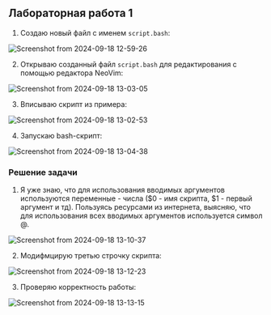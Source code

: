 ## Лабораторная работа 1

1. Создаю новый файл с именем `script.bash`:

![Screenshot from 2024-09-18 12-59-26](https://github.com/user-attachments/assets/e0fa5c5d-ccc3-453e-9190-83a6d10e6962)

2. Открываю созданный файл `script.bash` для редактирования с помощью редактора NeoVim:

![Screenshot from 2024-09-18 13-03-05](https://github.com/user-attachments/assets/17992d73-02c4-41ee-8509-560a99da8b34)


3. Вписываю скрипт из примера:

![Screenshot from 2024-09-18 13-02-53](https://github.com/user-attachments/assets/4567d804-c984-45be-bbcd-a4fae2928ddb)

4. Запускаю bash-скрипт:

![Screenshot from 2024-09-18 13-04-38](https://github.com/user-attachments/assets/29400c6d-99ca-48cf-adc9-2f6c53067707)

### Решение задачи

1. Я уже знаю, что для использования вводимых аргументов используются переменные - числа ($0 - имя скрипта, $1 - первый аргумент и тд).
   Пользуясь ресурсами из интернета, выясняю, что для использования всех вводимых аргументов используется символ @.

![Screenshot from 2024-09-18 13-10-37](https://github.com/user-attachments/assets/8b81e149-4f18-4272-a696-f3528fddc6b5)

2. Модифмцирую третью строчку скрипта:

![Screenshot from 2024-09-18 13-12-23](https://github.com/user-attachments/assets/0efa4908-f6e7-4482-ba41-a30fdaced9d8)

3. Проверяю корректность работы:

![Screenshot from 2024-09-18 13-13-15](https://github.com/user-attachments/assets/5552b64d-db2e-42c4-96c6-b49992cdb993)
